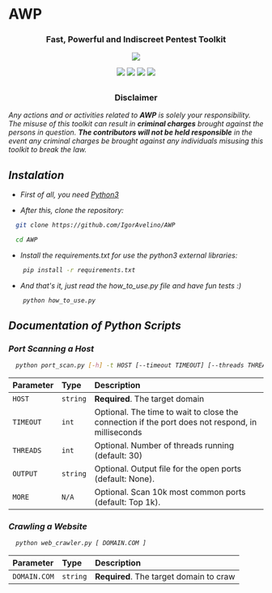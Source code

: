
# AWP
<h3 align="center"> Fast, Powerful and Indiscreet Pentest Toolkit </h3>
<p align="center">
  <img src="https://user-images.githubusercontent.com/77363934/209743927-e48a6e37-809f-481a-9281-765b92a13793.png">
  
</p>
<p align="center">
  <img src="https://img.shields.io/badge/Author-Igor Avelino (x0S1f)-blue?style=flat-square">
  <img src="https://img.shields.io/badge/Open%20Source-Yes-darkgreen?style=flat-square">
  <img src="https://img.shields.io/badge/Maintained-Yes-purple?style=flat-square">
  <img src="https://img.shields.io/badge/Written%20In-Python-darkcyan?style=flat-square">
</p>

##
<h3><p align="center">Disclaimer</p></h3>

<i>Any actions and or activities related to <b>AWP</b> is solely your responsibility. The misuse of this toolkit can result in <b>criminal charges</b> brought against the persons in question. <b>The contributors will not be held responsible</b> in the event any criminal charges be brought against any individuals misusing this toolkit to break the law.
##


## Instalation
- First of all, you need [Python3](https://www.python.org/downloads/)

- After this, clone the repository:

```bash
  git clone https://github.com/IgorAvelino/AWP
```
```bash
  cd AWP
```

- Install the requirements.txt for use the python3 external libraries:
```bash
    pip install -r requirements.txt
```
- And that's it, just read the how_to_use.py file and have fun tests :)
```bash
    python how_to_use.py
```
## Documentation of Python Scripts

### Port Scanning a Host

```bash
  python port_scan.py [-h] -t HOST [--timeout TIMEOUT] [--threads THREADS] [-o OUTPUT] [--more]
```

| Parameter   | Type       | Description                           |
| :---------- | :--------- | :---------------------------------- |
| `HOST` | `string` | **Required**. The target domain |
| `TIMEOUT` | `int` | Optional. The time to wait to close the connection if the port does not respond, in milliseconds |
| `THREADS` | `int` | Optional. Number of threads running (default: 30) |
| `OUTPUT` | `string` | Optional. Output file for the open ports (default: None). |
| `MORE` | `N/A` | Optional. Scan 10k most common ports (default: Top 1k). |
  
  ### Crawling a Website

```bash
  python web_crawler.py [ DOMAIN.COM ]
```

| Parameter   | Type       | Description                           |
| :---------- | :--------- | :---------------------------------- |
| `DOMAIN.COM` | `string` | **Required**. The target domain to craw |
